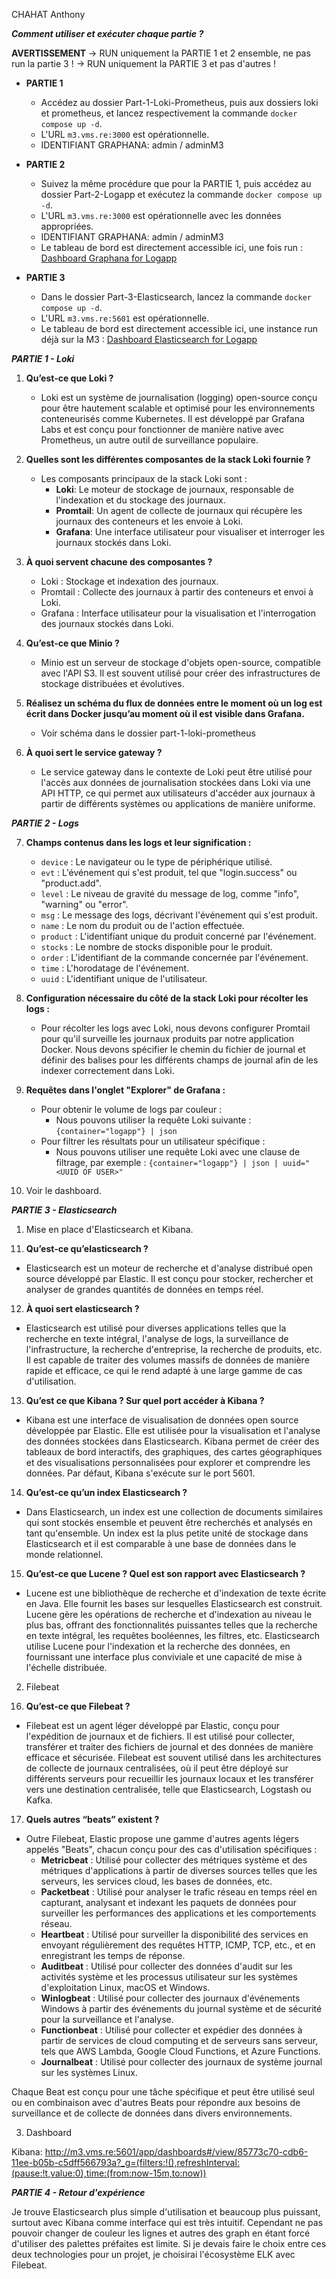 CHAHAT Anthony

***Comment utiliser et exécuter chaque partie ?***

**AVERTISSEMENT**
 -> RUN uniquement la PARTIE 1 et 2 ensemble, ne pas run la partie 3 !
 -> RUN uniquement la PARTIE 3 et pas d'autres !

- **PARTIE 1**
  - Accédez au dossier Part-1-Loki-Prometheus, puis aux dossiers loki et prometheus, et lancez respectivement la commande `docker compose up -d`.
  - L'URL `m3.vms.re:3000` est opérationnelle.
  - IDENTIFIANT GRAPHANA: admin / adminM3

- **PARTIE 2**
  - Suivez la même procédure que pour la PARTIE 1, puis accédez au dossier Part-2-Logapp et exécutez la commande `docker compose up -d`.
  - L'URL `m3.vms.re:3000` est opérationnelle avec les données appropriées.
  - IDENTIFIANT GRAPHANA: admin / adminM3
  - Le tableau de bord est directement accessible ici, une fois run : [Dashboard Graphana for Logapp](http://m3.vms.re:3000/d/c81246ea-6438-4de0-b47f-5aeb872639c8/logapp?orgId=1)

- **PARTIE 3**
  - Dans le dossier Part-3-Elasticsearch, lancez la commande `docker compose up -d`.
  - L'URL `m3.vms.re:5601` est opérationnelle.
  - Le tableau de bord est directement accessible ici, une instance run déjà sur la M3 : [Dashboard Elasticsearch for Logapp](http://m3.vms.re:5601/app/dashboards#/view/85773c70-cdb6-11ee-b05b-c5dff566793a?_g=(filters:!(),refreshInterval:(pause:!t,value:0),time:(from:now-15m,to:now)))

***PARTIE 1 - Loki***

1. **Qu’est-ce que Loki ?**
   - Loki est un système de journalisation (logging) open-source conçu pour être hautement scalable et optimisé pour les environnements conteneurisés comme Kubernetes. Il est développé par Grafana Labs et est conçu pour fonctionner de manière native avec Prometheus, un autre outil de surveillance populaire.

2. **Quelles sont les différentes composantes de la stack Loki fournie ?**
   - Les composants principaux de la stack Loki sont :
     - **Loki**: Le moteur de stockage de journaux, responsable de l'indexation et du stockage des journaux.
     - **Promtail**: Un agent de collecte de journaux qui récupère les journaux des conteneurs et les envoie à Loki.
     - **Grafana**: Une interface utilisateur pour visualiser et interroger les journaux stockés dans Loki.

3. **À quoi servent chacune des composantes ?**
   - Loki : Stockage et indexation des journaux.
   - Promtail : Collecte des journaux à partir des conteneurs et envoi à Loki.
   - Grafana : Interface utilisateur pour la visualisation et l'interrogation des journaux stockés dans Loki.

4. **Qu’est-ce que Minio ?**
   - Minio est un serveur de stockage d'objets open-source, compatible avec l'API S3. Il est souvent utilisé pour créer des infrastructures de stockage distribuées et évolutives.

5. **Réalisez un schéma du flux de données entre le moment où un log est écrit dans Docker jusqu’au moment où il est visible dans Grafana.**
   - Voir schéma dans le dossier part-1-loki-prometheus

6. **À quoi sert le service gateway ?**
   - Le service gateway dans le contexte de Loki peut être utilisé pour l'accès aux données de journalisation stockées dans Loki via une API HTTP, ce qui permet aux utilisateurs d'accéder aux journaux à partir de différents systèmes ou applications de manière uniforme.

***PARTIE 2 - Logs***

7. **Champs contenus dans les logs et leur signification :**

   - `device` : Le navigateur ou le type de périphérique utilisé.
   - `evt` : L'événement qui s'est produit, tel que "login.success" ou "product.add".
   - `level` : Le niveau de gravité du message de log, comme "info", "warning" ou "error".
   - `msg` : Le message des logs, décrivant l'événement qui s'est produit.
   - `name` : Le nom du produit ou de l'action effectuée.
   - `product` : L'identifiant unique du produit concerné par l'événement.
   - `stocks` : Le nombre de stocks disponible pour le produit.
   - `order` : L'identifiant de la commande concernée par l'événement.
   - `time` : L'horodatage de l'événement.
   - `uuid` : L'identifiant unique de l'utilisateur.


8. **Configuration nécessaire du côté de la stack Loki pour récolter les logs :**
   - Pour récolter les logs avec Loki, nous devons configurer Promtail pour qu'il surveille les journaux produits par notre application Docker. Nous devons spécifier le chemin du fichier de journal et définir des balises pour les différents champs de journal afin de les indexer correctement dans Loki.

9. **Requêtes dans l'onglet "Explorer" de Grafana :**
   - Pour obtenir le volume de logs par couleur :
     - Nous pouvons utiliser la requête Loki suivante : `{container="logapp"} | json`
   - Pour filtrer les résultats pour un utilisateur spécifique :
     - Nous pouvons utiliser une requête Loki avec une clause de filtrage, par exemple : `{container="logapp"} | json | uuid="<UUID OF USER>"`

10. Voir le dashboard.

***PARTIE 3 - Elasticsearch***

1) Mise en place d'Elasticsearch et Kibana.

11. **Qu’est-ce qu’elasticsearch ?**
   - Elasticsearch est un moteur de recherche et d'analyse distribué open source développé par Elastic. Il est conçu pour stocker, rechercher et analyser de grandes quantités de données en temps réel.

12. **À quoi sert elasticsearch ?**
   - Elasticsearch est utilisé pour diverses applications telles que la recherche en texte intégral, l'analyse de logs, la surveillance de l'infrastructure, la recherche d'entreprise, la recherche de produits, etc. Il est capable de traiter des volumes massifs de données de manière rapide et efficace, ce qui le rend adapté à une large gamme de cas d'utilisation.

13. **Qu’est ce que Kibana ? Sur quel port accéder à Kibana ?**
   - Kibana est une interface de visualisation de données open source développée par Elastic. Elle est utilisée pour la visualisation et l'analyse des données stockées dans Elasticsearch. Kibana permet de créer des tableaux de bord interactifs, des graphiques, des cartes géographiques et des visualisations personnalisées pour explorer et comprendre les données. Par défaut, Kibana s'exécute sur le port 5601.

14. **Qu’est-ce qu’un index Elasticsearch ?**
   - Dans Elasticsearch, un index est une collection de documents similaires qui sont stockés ensemble et peuvent être recherchés et analysés en tant qu'ensemble. Un index est la plus petite unité de stockage dans Elasticsearch et il est comparable à une base de données dans le monde relationnel.

15. **Qu’est-ce que Lucene ? Quel est son rapport avec Elasticsearch ?**
   - Lucene est une bibliothèque de recherche et d'indexation de texte écrite en Java. Elle fournit les bases sur lesquelles Elasticsearch est construit. Lucene gère les opérations de recherche et d'indexation au niveau le plus bas, offrant des fonctionnalités puissantes telles que la recherche en texte intégral, les requêtes booléennes, les filtres, etc. Elasticsearch utilise Lucene pour l'indexation et la recherche des données, en fournissant une interface plus conviviale et une capacité de mise à l'échelle distribuée.

2) Filebeat

16. **Qu’est-ce que Filebeat ?**
   - Filebeat est un agent léger développé par Elastic, conçu pour l'expédition de journaux et de fichiers. Il est utilisé pour collecter, transférer et traiter des fichiers de journal et des données de manière efficace et sécurisée. Filebeat est souvent utilisé dans les architectures de collecte de journaux centralisées, où il peut être déployé sur différents serveurs pour recueillir les journaux locaux et les transférer vers une destination centralisée, telle que Elasticsearch, Logstash ou Kafka.

17. **Quels autres “beats” existent ?**
   - Outre Filebeat, Elastic propose une gamme d'autres agents légers appelés "Beats", chacun conçu pour des cas d'utilisation spécifiques :
     - **Metricbeat** : Utilisé pour collecter des métriques système et des métriques d'applications à partir de diverses sources telles que les serveurs, les services cloud, les bases de données, etc.
     - **Packetbeat** : Utilisé pour analyser le trafic réseau en temps réel en capturant, analysant et indexant les paquets de données pour surveiller les performances des applications et les comportements réseau.
     - **Heartbeat** : Utilisé pour surveiller la disponibilité des services en envoyant régulièrement des requêtes HTTP, ICMP, TCP, etc., et en enregistrant les temps de réponse.
     - **Auditbeat** : Utilisé pour collecter des données d'audit sur les activités système et les processus utilisateur sur les systèmes d'exploitation Linux, macOS et Windows.
     - **Winlogbeat** : Utilisé pour collecter des journaux d'événements Windows à partir des événements du journal système et de sécurité pour la surveillance et l'analyse.
     - **Functionbeat** : Utilisé pour collecter et expédier des données à partir de services de cloud computing et de serveurs sans serveur, tels que AWS Lambda, Google Cloud Functions, et Azure Functions.
     - **Journalbeat** : Utilisé pour collecter des journaux de système journal sur les systèmes Linux.

Chaque Beat est conçu pour une tâche spécifique et peut être utilisé seul ou en combinaison avec d'autres Beats pour répondre aux besoins de surveillance et de collecte de données dans divers environnements.

3) Dashboard

Kibana: http://m3.vms.re:5601/app/dashboards#/view/85773c70-cdb6-11ee-b05b-c5dff566793a?_g=(filters:!(),refreshInterval:(pause:!t,value:0),time:(from:now-15m,to:now))

***PARTIE 4 - Retour d'expérience***

Je trouve Elasticsearch plus simple d'utilisation et beaucoup plus puissant, surtout avec Kibana comme interface qui est très intuitif. Cependant ne pas pouvoir changer de couleur les lignes et autres des graph en étant forcé d'utiliser des palettes préfaites est limite. Si je devais faire le choix entre ces deux technologies pour un projet, je choisirai l'écosystème ELK avec Filebeat.